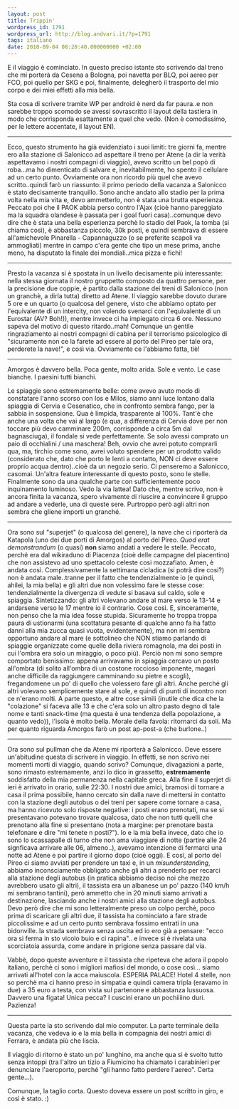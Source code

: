 ```yaml
---
layout: post
title: Trippin'
wordpress_id: 1791
wordpress_url: http://blog.andvari.it/?p=1791
tags: italiano
date: 2010-09-04 08:20:40.000000000 +02:00
---
```

E il viaggio è cominciato. In questo preciso istante sto scrivendo dal treno che mi porterà da Cesena a Bologna, poi navetta per BLQ, poi aereo per FCO, poi quello per SKG e poi, finalmente, delegherò il trasporto del mio corpo e dei miei effetti alla mia bella.

Sta cosa di scrivere tramite WP per android è nerd da far paura..e non sarebbe troppo scomodo se avessi sovrascritto il layout della tastiera in modo che corrisponda esattamente a quel che vedo. (Non è comodissimo, per le lettere accentate, il layout EN).

*************

Ecco, questo strumento ha già evidenziato i suoi limiti: tre giorni fa, mentre ero alla stazione di Salonicco ad aspettare il treno per Atene (a dir la verità aspettavamo i nostri compagni di viaggio), avevo scritto un bel popò di roba...ma ho dimenticato di salvare e, inevitabilmente, ho spento il cellulare ad un certo punto. Ovviamente ora non ricordo più quel che avevo scritto..quindi farò un riassunto: il primo periodo della vacanza a Salonicco è stato decisamente tranquillo. Sono anche andato allo stadio per la prima volta nella mia vita e, devo ammetterlo, non è stata una brutta esperienza. Peccato poi che il PAOK abbia perso contro l'Ajax (cioè hanno pareggiato ma la squadra olandese è passata per i goal fuori casa)..comunque devo dire che è stata una bella esperienza perchè lo stadio del Paok, la tomba (si chiama così), è abbastanza piccolo, 30k posti, e quindi sembrava di essere all'amichevole Pinarella - Capannaguzzo (o se preferite scapoli va ammogliati) mentre in campo c'era gente che tipo un mese prima, anche meno, ha disputato la finale dei mondiali..mica pizza e fichi!

****************
Presto la vacanza si è spostata in un livello decisamente più interessante: nella stessa giornata il nostro gruppetto composto da quattro persone, per la precisione due coppie, è partito dalla stazione dei treni di Salonicco (non un granchè, a dirla tutta) diretto ad Atene. Il viaggio sarebbe dovuto durare 5 ore e un quarto (o qualcosa del genere, visto che abbiamo optato per l'equivalente di un intercity, non volendo svenarci con l'equivalente di un Eurostar (AV? Boh!)), mentre invece ci ha impiegato circa 6 ore. Nessuno sapeva del motivo di questo ritardo..mah! Comunque un gentile ringraziamento ai nostri compagni di cabina per il terrorismo psicologico di "sicuramente non ce la farete ad essere al porto del Pireo per tale ora, perderete la nave!", e così via. Ovviamente ce l'abbiamo fatta, tiè!

*************
Amorgos è davvero bella. Poca gente, molto arida. Sole e vento. Le case bianche. I paesini tutti bianchi.

Le spiaggie sono estremamente belle: come avevo avuto modo di constatare l'anno scorso con Ios e Milos, siamo anni luce lontano dalla spiaggia di Cervia e Cesenatico, che in confronto sembra fango, per la sabbia in sospensione. Qua è limpida, trasparente al 100%. Tant'è che anche una volta che vai al largo (e qua, a differenza di Cervia dove per non toccare più devo camminare 200m, corrisponde a circa 5m dal bagnasciuga), il fondale si vede perfettamente. Se solo avessi comprato un paio di occhialini / una maschera! Beh, ovvio che avrei potuto comprarli qua, ma, tirchio come sono, avrei voluto spendere per un prodotto valido (considerato che, dato che porto le lenti a contatto, NON ci deve essere proprio acqua dentro)..cioè da un negozio serio. Ci penseremo a Salonicco, casomai. Un'altra feature interessante di questo posto, sono le stelle. Finalmente sono da una qualche parte con sufficientemente poco inquinamento luminoso. Vedo la via lattea! Dato che, mentre scrivo, non è ancora finita la vacanza, spero vivamente di riuscire a convincere il gruppo ad andare a vederle, una di queste sere. Purtroppo però agli altri non sembra che gliene importi un granché.

******
Ora sono sul "superjet" (o qualcosa del genere), la nave che ci riporterà da Katapola (uno dei due porti di Amorgos) al porto del Pireo. <em>Quod erat demonstrandum </em>(o quasi) <strong>non </strong>siamo andati a vedere le stelle. Peccato, perché era dal wikiraduno di Piacenza (cioè delle campagne del piacentino) che non assistevo ad uno spettacolo celeste cosi mozzafiato. Amen, è andata così. Complessivamente la settimana cicladica (si potrà dire cosi?) non è andata male..tranne per il fatto che tendenzialmente io (e quindi, ahilei, la mia bella) e gli altri due non volessimo fare le stesse cose: tendenzialmente la divergenza di vedute si basava sul caldo, sole e spiaggia. Sintetizzando: gli altri volevano andare al mare verso le 13-14 e andarsene verso le 17 mentre io il contrario. Cose così. E, sinceramente, non penso che la mia idea fosse stupida. Sicuramente ho troppa troppa paura di ustionarmi (una scottatura pesante di qualche anno fa ha fatto danni alla mia zucca quasi vuota, evidentemente), ma non mi sembra opportuno andare al mare (e sottolineo che NON stiamo parlando di spiaggie organizzate come quelle della riviera romagnola, ma dei posti in cui l'ombra era solo un miraggio, o poco più). Perciò non mi sono sempre comportato benissimo: appena arrivavamo in spiaggia cercavo un posto all'ombra (di solito all'ombra di un costone roccioso imponente, magari anche difficile da raggiungere camminando su pietre e scogli), fregandomene un po' di quello che volessero fare gli altri. Anche perché gli altri volevano semplicemente stare al sole, e quindi di punti di incontro non ce n'erano molti. A parte questo, e altre cose simili (inutile che dica che la "colazione" si faceva alle 13 e che c'era solo un altro pasto degno di tale nome e tanti snack-time (ma questa è una tendenza della popolazione, a quanto vedo)), l'isola è molto bella. Morale della favola: ritornarci da soli. Ma per quanto riguarda Amorgos farò un post ap-post-a (che burlone..)

***********
Ora sono sul pullman che da Atene mi riporterà a Salonicco. Deve essere un'abitudine questa di scrivere in viaggio. In effetti, se non scrivo nei momenti morti di viaggio, quando scrivo? Comunque, divagazioni a parte, sono rimasto estremamente, anzi lo dico in grassetto, <strong>estremamente</strong> soddisfatto della mia permanenza nella capitale greca. Alla fine il superjet di ieri è arrivato in orario, sulle 22:30. I nostri due amici, bramosi di tornare a casa il prima possibile, hanno cercato sin dalla nave di mettersi in contatto con la stazione degli autobus o dei treni per sapere come tornare a casa, ma hanno ricevuto solo risposte negative: i posti erano prenotati, ma se si presentavano potevano trovare qualcosa, dato che non tutti quelli che prenotano alla fine si presentano (nota a margine: per prenotare basta telefonare e dire "mi tenete n posti?"). Io e la mia bella invece, dato che io sono lo scassapalle di turno che non ama viaggiare di notte (partire alle 24 signficava arrivare alle 06, almeno..), avevamo intenzione di fermarci una notte ad Atene e poi partire il giorno dopo (cioè oggi). E così, al porto del Pireo ci siamo avviati per prendere un taxi e, in un <em>misunderstanding</em>, abbiamo inconsciamente obbligato anche gli altri a prenderlo per recarci alla stazione degli autobus (in pratica abbiamo deciso noi che mezzo avrebbero usato gli altri), il tassista era un albanese un po' pazzo (140 km/h mi sembrano tantini), però ammetto che in 20 minuti siamo arrivati a destinazione, lasciando anche i nostri amici alla stazione degli autobus. Devo però dire che mi sono letteralmente preso un colpo perchè, poco prima di scaricare gli altri due, il tassista ha cominciato a fare strade piccolissime e ad un certo punto sembrava fossimo entrati in una bidonville..la strada sembrava senza uscita ed io ero già a pensare: "ecco ora si ferma in sto vicolo buio e ci rapina".. e invece si è rivelata una scorciatoia assurda, come andare in prigione senza passare dal via.

Vabbè, dopo queste avventure e il tassista che ripeteva che adora il popolo italiano, perchè ci sono i migliori mafiosi del mondo, o cose così... siamo arrivati all'hotel con la acca maiuscola. ESPERIA PALACE! Hotel 4 stelle, non so perchè ma ci hanno preso in simpatia e quindi camera tripla (eravamo in due) a 35 euro a testa, con vista sul partenone e abbastanza lussuosa. Davvero una figata! Unica pecca? I cuscini erano un pochiiiino duri. Pazienza!

********

Questa parte la sto scrivendo dal mio computer. La parte terminale della vacanza, che vedeva io e la mia bella in compagnia dei nostri amici di Ferrara, è andata più che liscia.

Il viaggio di ritorno è stato un po' lunghino, ma anche qua si è svolto tutto senza intoppi (tra l'altro un tizio a Fiumicino ha chiamato i carabinieri per denunciare l'aeroporto, perché "gli hanno fatto perdere l'aereo". Certa gente...).

Comunque, la taglio corta. Questo doveva essere un post scritto in giro, e così è stato. :)
